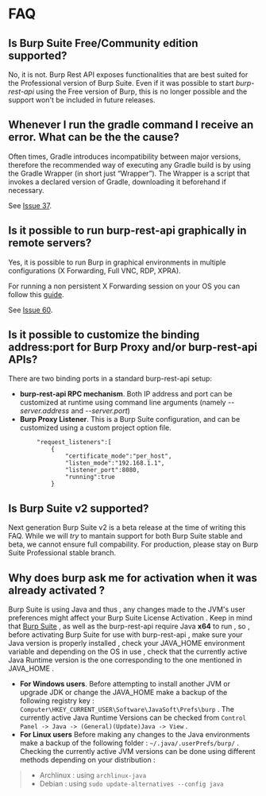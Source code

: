 FAQ
===

Is Burp Suite Free/Community edition supported?
-----------------------------------------------

No, it is not. Burp Rest API exposes functionalities that are best suited for the Professional 
version of Burp Suite. Even if it was possible to start _burp-rest-api_ using the Free version of Burp, this is no longer possible and the support won't be included in future releases.

Whenever I run the gradle command I receive an error. What can be the the cause?
----------------------------------------------------------------------------

Often times, Gradle introduces incompatibility between major versions, therefore
the recommended way of executing any Gradle build is by using the Gradle
Wrapper (in short just “Wrapper”). The Wrapper is a script that invokes a
declared version of Gradle, downloading it beforehand if necessary.

See [Issue 37](https://github.com/vmware/burp-rest-api/issues/37).

Is it possible to run burp-rest-api graphically in remote servers?
------------------------------------------------------------------

Yes, it is possible to run Burp in graphical environments in multiple
configurations (X Forwarding, Full VNC, RDP, XPRA).

For running a non persistent X Forwarding session on your OS you can follow this
[guide](https://uisapp2.iu.edu/confluence-prd/pages/viewpage.action?pageId=280461906).

See [Issue 60](https://github.com/vmware/burp-rest-api/issues/60).

Is it possible to customize the binding address:port for Burp Proxy and/or burp-rest-api APIs?
----------------------------------------------------------------------------------------------

There are two binding ports in a standard burp-rest-api setup:
- **burp-rest-api RPC mechanism**. Both IP address and port can be customized at runtime using command line arguments (namely _--server.address_ and _--server.port_)
- **Burp Proxy Listener**. This is a Burp Suite configuration, and can be customized using a custom project option file.

```
        "request_listeners":[
            {
                "certificate_mode":"per_host",
                "listen_mode":"192.168.1.1",
                "listener_port":8080,
                "running":true
            }
```

Is Burp Suite v2 supported?
----------------------------------------------------------------------------------------------

Next generation Burp Suite v2 is a beta release at the time of writing this FAQ. While we will *try* to mantain support for both Burp Suite stable and beta, we cannot ensure full compability. For production, please stay on Burp Suite Professional stable branch.

Why does burp ask me for activation when it was already activated ?
----------------------------------------------------------------------------------------------

Burp Suite is using Java and thus , any changes made to the JVM's user preferences might affect your Burp Suite License Activation .
Keep in mind that [Burp Suite](https://support.portswigger.net/customer/portal/articles/1855756-burp-suite-software) , as well as the burp-rest-api require Java **x64** to run , so , before activating Burp Suite for use with burp-rest-api , make sure your Java version is properly installed , check your JAVA_HOME environment variable and depending on the OS in use , check that the currently active Java Runtime version is the one corresponding to the one mentioned in JAVA_HOME . 

- **For Windows users**. Before attempting to install another JVM or upgrade JDK or change the JAVA_HOME make a backup of the following registry key : `Computer\HKEY_CURRENT_USER\Software\JavaSoft\Prefs\burp` . The currently active Java Runtime Versions can be checked from `Control Panel -> Java -> (General)(Update)Java -> View` .
- **For Linux users** Before making any changes to the Java environments make a backup of the following folder : `~/.java/.userPrefs/burp/` . Checking the currently active JVM versions can be done using different methods depending on your distribution :
>* Archlinux : using `archlinux-java`
>* Debian : using `sudo update-alternatives --config java`

